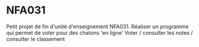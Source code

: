 # NFA031

Petit projet de fin d'unité d'enseignement NFA031.
Réaliser un programme qui permet de voter pour des chatons 'en ligne'
Voter / consulter les notes / consulter le classement

